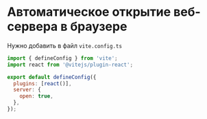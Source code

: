 # Автоматическое открытие веб-сервера в браузере

Нужно добавить в файл `vite.config.ts`

```js
import { defineConfig } from 'vite';
import react from '@vitejs/plugin-react';

export default defineConfig({
  plugins: [react()],
  server: {
    open: true,
  },
});
```
